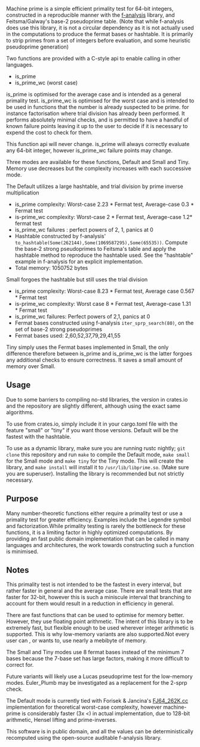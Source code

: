 Machine prime is a simple efficient primality test for 64-bit integers, 
constructed in a reproducible manner with the [f-analysis](https://github.com/JASory/f-analysis) library, 
and Feitsma/Galway's base-2 pseudoprime table. (Note that while f-analysis does use this library, it is not a circular dependency as it is not actually used in the computations to produce the fermat bases or hashtable. It is primarily to strip primes from a set of integers before evaluation, and some heuristic pseudoprime generation)

Two functions are provided with a C-style api to enable calling in other languages.

- is_prime
- is_prime_wc (worst case)

is_prime is optimised for the average case and is intended as a general primality test. is_prime_wc is optimised for the worst case and is intended to be used in functions that the number is already suspected to be prime. for instance factorisation where trial division has already been performed. It performs absolutely minimal checks, and is permitted to have a handful of known failure points leaving it up to the user to decide if it is necessary to expend the cost to check for them.

This function api will never change. is_prime will always correctly evaluate any 64-bit integer, however is_prime_wc  failure points may change.

Three modes are available for these functions, Default and Small and Tiny. Memory use decreases but the complexity increases with each successive mode. 

The Default utilizes a large hashtable, and trial division by prime inverse multiplication

 - is_prime complexity: Worst-case 2.23 * Fermat test, Average-case 0.3 * Fermat test
 - is-prime_wc complexity: Worst-case 2 * Fermat test, Average-case 1.2* fermat test
 - is_prime_wc failures : perfect powers of 2, 1, panics at 0
 - Hashtable constructed by f-analysis' `to_hashtable(Some(262144),Some(1069587295),Some(65535))`. Compute the base-2 strong pseudoprimes to Feitsma's table 
   and apply the hashtable method to reproduce the hashtable used. See the "hashtable" example in f-analysis for an explicit implementation. 
 - Total memory: 1050752 bytes
 
Small forgoes the hashtable but still uses the trial division
  - is_prime complexity: Worst-case 8.23 * Fermat test, Average case 0.567 * Fermat test
  - is-prime_wc complexity: Worst case 8 * Fermat test, Average-case 1.31 * Fermat test
  - is_prime_wc failures: Perfect powers of 2,1, panics at 0 
  - Fermat bases constructed using f-analysis `iter_sprp_search(80)`, on the set of base-2 strong pseudoprimes
  - Fermat bases used: 2,60,52,37,79,29,41,55

Tiny simply uses the Fermat bases implemented in Small, the only difference therefore between is_prime and is_prime_wc is the latter forgoes any additional checks to ensure correctness. It saves a small amount of memory over Small. 


## Usage
 Due to some barriers to compiling no-std libraries, the version in crates.io and the repository are slightly different, although using the exact same algorithms. 
 
 To use from crates.io, simply include it in your cargo.toml file with the feature "small" or "tiny" if you want those versions. Default will be the fastest with the hashtable.
 
 To use as a dynamic library, make sure you are running rustc nightly; `git clone` this repository and run `make` to compile the Default mode, `make small` for the Small mode and `make tiny` for the Tiny mode. This will create the library, and `make install` will install it to `/usr/lib/libprime.so`. (Make sure you are superuser). Installing the library is recommended but not strictly necessary. 

## Purpose
Many number-theoretic functions either require a primality test or use a primality test for greater efficiency. Examples include the Legendre symbol and factorization.While primality testing is rarely the bottleneck for these functions, it is a limiting factor in highly
optimized computations. By providing an fast public domain implementation that can be  called in many languages and architectures, 
the work towards constructing such a function is minimised.

## Notes
This primality test is not intended to be the fastest in every interval, but rather faster in general and the average case. There are small tests that are faster for 32-bit, however this is such a miniscule interval that branching to account for them would result in a reduction in efficiency in general. 

There are fast functions that can be used to optimise  for memory better. However, they use floating point arithmetic. The intent of this library is to be extremely fast, but flexible enough to be used wherever integer arithmetic is supported. This is why low-memory variants are also supported.Not every user can , or wants to, use nearly a mebibyte of memory.

The Small and Tiny modes use 8 fermat bases instead of the minimum 7 bases because the 7-base set has large factors, making it more difficult to correct for. 

Future variants will likely use a Lucas pseudoprime test for the low-memory modes. Euler_Plumb may be investigated as a replacement for the 2-sprp check. 

The Default mode is currently tied with Forisek & Jancina's [FJ64_262K.cc](https://people.ksp.sk/~misof/primes/FJ64_262K.cc) implementation for theoretical worst-case complexity, however machine-prime is considerably faster (3x <) in actual implementation, due to 128-bit arithmetic, Hensel lifting and prime-inverses.

This software is in public domain, and all the values can be deterministically recomputed using the open-source auditable f-analysis library.

